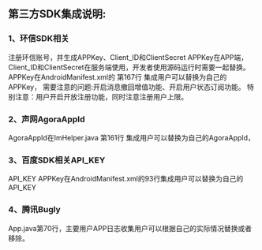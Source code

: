 ## 第三方SDK集成说明:
### 1、环信SDK相关 
  注册环信账号，并生成APPKey、Client_ID和ClientSecret
  APPKey在APP端，Client_ID和ClientSecret在服务端使用，开发者使用源码运行时需要一起替换。
  APPKey在AndroidManifest.xml的 第167行 集成用户可以替换为自己的APPKey，
  需要注意的问题:开启消息撤回增值功能、开启用户状态订阅功能。
  特别注意：用户开启开放注册功能，同时注意注册用户上限。
  
### 2、声网AgoraAppId
  AgoraAppId在ImHelper.java 第161行 集成用户可以替换为自己的AgoraAppId，
  
### 3、百度SDK相关API_KEY
  API_KEY APPKey在AndroidManifest.xml的93行集成用户可以替换为自己的API_KEY
  
### 4、腾讯Bugly
  App.java第70行，主要用户APP日志收集用户可以根据自己的实际情况替换或者移除。







